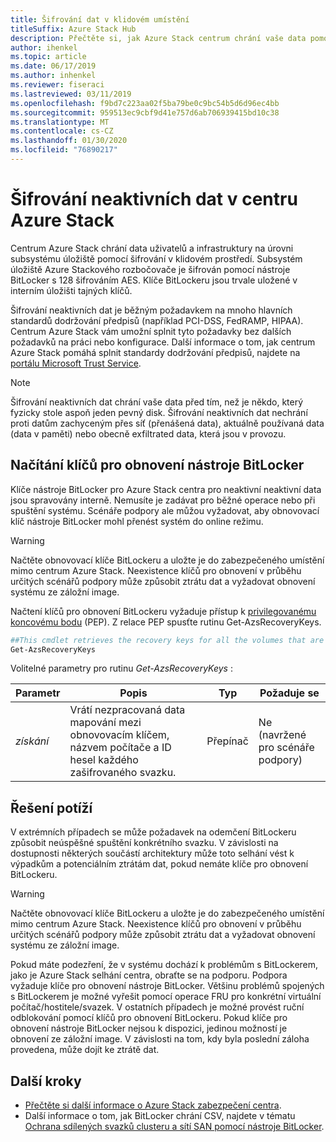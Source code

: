 ```yaml
---
title: Šifrování dat v klidovém umístění
titleSuffix: Azure Stack Hub
description: Přečtěte si, jak Azure Stack centrum chrání vaše data pomocí šifrování v klidovém prostředí.
author: ihenkel
ms.topic: article
ms.date: 06/17/2019
ms.author: inhenkel
ms.reviewer: fiseraci
ms.lastreviewed: 03/11/2019
ms.openlocfilehash: f9bd7c223aa02f5ba79be0c9bc54b5d6d96ec4bb
ms.sourcegitcommit: 959513ec9cbf9d41e757d6ab706939415bd10c38
ms.translationtype: MT
ms.contentlocale: cs-CZ
ms.lasthandoff: 01/30/2020
ms.locfileid: "76890217"
---
```

# <a name="data-at-rest-encryption-in-azure-stack-hub"></a>Šifrování neaktivních dat v centru Azure Stack

Centrum Azure Stack chrání data uživatelů a infrastruktury na úrovni subsystému úložiště pomocí šifrování v klidovém prostředí. Subsystém úložiště Azure Stackového rozbočovače je šifrován pomocí nástroje BitLocker s 128 šifrováním AES. Klíče BitLockeru jsou trvale uložené v interním úložišti tajných klíčů.

Šifrování neaktivních dat je běžným požadavkem na mnoho hlavních standardů dodržování předpisů (například PCI-DSS, FedRAMP, HIPAA). Centrum Azure Stack vám umožní splnit tyto požadavky bez dalších požadavků na práci nebo konfigurace. Další informace o tom, jak centrum Azure Stack pomáhá splnit standardy dodržování předpisů, najdete na [portálu Microsoft Trust Service](https://aka.ms/AzureStackCompliance).

> [!NOTE]
> Šifrování neaktivních dat chrání vaše data před tím, než je někdo, který fyzicky stole aspoň jeden pevný disk. Šifrování neaktivních dat nechrání proti datům zachyceným přes síť (přenášená data), aktuálně používaná data (data v paměti) nebo obecně exfiltrated data, která jsou v provozu.

## <a name="retrieving-bitlocker-recovery-keys"></a>Načítání klíčů pro obnovení nástroje BitLocker

Klíče nástroje BitLocker pro Azure Stack centra pro neaktivní neaktivní data jsou spravovány interně. Nemusíte je zadávat pro běžné operace nebo při spuštění systému. Scénáře podpory ale můžou vyžadovat, aby obnovovací klíč nástroje BitLocker mohl přenést systém do online režimu.  

> [!WARNING]
> Načtěte obnovovací klíče BitLockeru a uložte je do zabezpečeného umístění mimo centrum Azure Stack. Neexistence klíčů pro obnovení v průběhu určitých scénářů podpory může způsobit ztrátu dat a vyžadovat obnovení systému ze záložní image.

Načtení klíčů pro obnovení BitLockeru vyžaduje přístup k [privilegovanému koncovému bodu](azure-stack-privileged-endpoint.md) (PEP). Z relace PEP spusťte rutinu Get-AzsRecoveryKeys.

```powershell
##This cmdlet retrieves the recovery keys for all the volumes that are encrypted with BitLocker.
Get-AzsRecoveryKeys
```

Volitelné parametry pro rutinu *Get-AzsRecoveryKeys* :

| Parametr | Popis | Typ | Požaduje se |
|---------|---------|---------|---------|
|*získání* | Vrátí nezpracovaná data mapování mezi obnovovacím klíčem, názvem počítače a ID hesel každého zašifrovaného svazku.  | Přepínač | Ne (navržené pro scénáře podpory)|

## <a name="troubleshoot-issues"></a>Řešení potíží

V extrémních případech se může požadavek na odemčení BitLockeru způsobit neúspěšné spuštění konkrétního svazku. V závislosti na dostupnosti některých součástí architektury může toto selhání vést k výpadkům a potenciálním ztrátám dat, pokud nemáte klíče pro obnovení BitLockeru.

> [!WARNING]
> Načtěte obnovovací klíče BitLockeru a uložte je do zabezpečeného umístění mimo centrum Azure Stack. Neexistence klíčů pro obnovení v průběhu určitých scénářů podpory může způsobit ztrátu dat a vyžadovat obnovení systému ze záložní image.

Pokud máte podezření, že v systému dochází k problémům s BitLockerem, jako je Azure Stack selhání centra, obraťte se na podporu. Podpora vyžaduje klíče pro obnovení nástroje BitLocker. Většinu problémů spojených s BitLockerem je možné vyřešit pomocí operace FRU pro konkrétní virtuální počítač/hostitele/svazek. V ostatních případech je možné provést ruční odblokování pomocí klíčů pro obnovení BitLockeru. Pokud klíče pro obnovení nástroje BitLocker nejsou k dispozici, jedinou možností je obnovení ze záložní image. V závislosti na tom, kdy byla poslední záloha provedena, může dojít ke ztrátě dat.

## <a name="next-steps"></a>Další kroky

- [Přečtěte si další informace o Azure Stack zabezpečení centra](azure-stack-security-foundations.md).
- Další informace o tom, jak BitLocker chrání CSV, najdete v tématu [Ochrana sdílených svazků clusteru a sítí SAN pomocí nástroje BitLocker](https://docs.microsoft.com/windows/security/information-protection/bitlocker/protecting-cluster-shared-volumes-and-storage-area-networks-with-bitlocker).